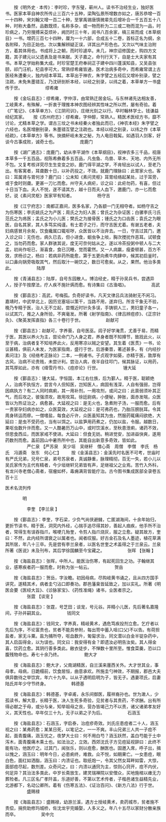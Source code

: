 <!-- { "loadSidebar": true } -->
　　按《明外史 · 本传》：李时珍，字东璧，蕲州人。读书不治经生业，独好医书。医家本草自神农所传止三百六十五种，梁陶弘景所增数亦如之，唐苏恭增一百一十四种，宋刘翰又增一百二十种，至掌禹锡唐慎微辈先后增补合一千五百五十八种，时称大备然，品数既烦，名称多杂，或一物而析为二三或二物而混为一品，时珍病之，乃穷搜搏采芟烦补，阙历时三十年，阅书八百余家，槁三易而成《本草纲目》一书。增药三百七十四种，厘为一十六部，合成五十二卷，首标正名为纲，余各附释，为目正始也。次以集解辨疑正误，详其出产形色也。又次以气味主治附方，着其体用也。书成将上之朝，而时珍遽卒。未几，神宗诏修国史，购四方文籍，其子建元以父遗表及是书来献。天子嘉之，命刊行天下，自是士大夫家有其书。本草之学始称集大成。时珍官楚王府奉祠正子建中四川蓬溪知县，又吴县张颐，祁门汪机，杞县李可大，常熟缪希雍皆通，医术治病多奇中，而希雍常谓上古医经朱遭秦火，独内经本草耳。本草出于神农，朱字譬之五经后又增补别录，譬之注疏，未免朱墨错互，乃沈研剖析本经，以经之别录，以纬之着，本草单方一书盛传于世。
　　　　　缪希雍

　　按《金坛县志》：缪希雍，字仲淳，由常熟迁居金坛。与东林诸先达相友善，工岐黄术，有殊解，一折衷于理推本神农图经辨其性味之所以然，屡有奇验。着《广笔记》、《本草单方》、《江阴司训》，庄继光刻之以行。卒时翰林学士。钱谦益经纪其家。　　按《苏州府志》：缪希雍，字仲醇，常熟人。精医术医经方书，靡不讨论，尤精本草之学。谓古三坟之书未经秦火者独此而已，《神农本经》朱字譬之六经也，名医增删别录，朱墨错互譬之注疏也。本经以经之别录，以纬之作《本草经疏》，《本草单方》等书。抉摘轩岐未发之秘，为人电目戟髯。如遇羽人剑客，好谈今古事成败，诚奇士也。
　　　　　庞鹿门

　　按《湖广通志》：庞鹿门，幼从李平湖作《本草纲目》，视神农多三千品，视唐本草多一千五百品，视陈希彝着多五百品，凡虫鱼、鸟兽、草木、天地、内外无所不包。又复考核详究尽生生变变之妙。鹿门得平湖之学，不肯轻出以试人，至老乃出。有客寓者，耳聋数十日，以补药投之，不效。就鹿门理脉曰：此胃家火也。客曰：耳属肾与胃何涉？鹿门曰：公未知《素问灵枢》耳胃经络起某处，过于耳旁，或于食时则聋。更甚一刀匕而愈。州守夫人病疟，诊之曰：此疟勿药，有喜，但过十日当下血。夫人不悦，遂不请其方，越十日而夫人血下，邀鹿门，亦一匕而愈好。说《素问灵枢》医家罕有知者。
　　　　　杨守吉

　　按《江宁府志》：南都正嘉间，医多名家，乃各颛一门无相夺者。如杨守吉之为伤寒医；李氏姚氏之为产医；周氏之为妇人医；曾氏之为杂证医；白骡李氏刁氏范氏之为疡医；孟氏之为小儿医；樊氏之为接骨医；锺氏之为口齿医；袁氏之为眼医，自名其家，其人多笃实纯谨。有士君子之行，而守吉医尤着。有谢五老者，夫妇病感冒月余矣，饮食纔属口辄呕哕，众医皆以不治弃去。一日，守吉过其门，邀入诊之曰：无伤也，病久已去，但小进食，蛔虫争上啖，胸次搅扰作恶耳。试顿食之，当勿药而愈。家人群骇其说，度无可奈何姑从之。遂以冷茶投粥中顿人与二大盂，初尚作呕已，渐喜食，食已沉睡，觉而霍然。又一人病羸，瘦委顿甚，百方不效，求杨诊之，杨曰：若病非药所能愈，第于五更向煮牛肉肆中，候其初启釜时，以口鼻向锅旁吸取其气，然后取汁一碗饮之，数日可愈矣。从之，果然。他治多类此。
　　　　　陆厚

　　按《青浦县志》：陆厚，自号东园散人。博洽经史，精于孙吴兵书，尝遇异人，授子午按摩法，疗人疾不施针焫而愈。有诗集曰《古渔唱》。
　　　　　高武

　　按《鄞县志》：高武，号梅孤。负奇好读书，凡天文律吕兵法骑射无不闲习。嘉靖时，中武举北上，因历览塞垣以策干，当路不用，遂弃归。所言干象无不验，晚乃专精于医，治人无不立起，尝慨近时针灸多误，手铸铜人三，男妇童子各一，以试其穴，推之人身所验，不爽毫发。所著《射学指南》、《律吕辨痘疹》、《正宗针灸》、《聚英发挥直指》各三十卷行于世。
　　　　　赵献可

　　按《鄞县志》：赵献可，字养葵，自号医巫。闾子好学淹贯，尤善于易，而精于医，其医以养火为主，尝论命门乃人身之君，养身者既不知撙节，致戕此火，以至于病，治病者复不知培养此火，反用寒凉以贼之安望。其生着《医贯》一书，论议甚精，俱前人未发，为医家指南，盛行于世。后游秦晋，著述甚多，有《内经抄素问注》及《经络考正脉论》二本，一例诸书。子贞观字如葵，亦精于医，敦厚有古风，治病不论贵贱，未尝计利。尝治人病，夜半自往叩门，候其脉证，以用药，其笃厚如此，亦有《绛雪丹书》、《痘疹论》行世。
　　　　　锺大延

　　按《鄞县志》：锺大延，字恒国，本江右仕族，后为鄞人。精于医，聪颖绝人，治病不执恒方，尝言今人但知医，岂知医人，病固有浅深，人自有强弱，岂得因病执方？有二人同时病痢，其一用补剂，一用攻剂，或问之曰：此禀弱须补其正气，而后攻之，彼强须攻，故用攻耳。徐廷尉病，小便秘，肿胀，面赤发喘，众医皆以为热证治之，病愈甚。大延视之曰：是无火也，急煮附子汤，一服而愈。后有一贵家孕妇病亦如之，众医莫效，大延视之曰：是可弗药也，乃胎压膀胱耳。令其周身转运而瘳。一僧嗜盐，每食必斤许，众医虽知其为虫，然服药辄痛闷欲绝，大延曰：是虫不受药也，当有以饵之。以盐笋用药煮之，仍加以盐，令服。越数日，果呕虫数升许而愈。又一人酷暑历万山中，或时饮溪水，至秋患泄痢，诸药不效，但思食西瓜，而医家戒不使进。大延曰：但食无妨。稍进觉安，加进益快爽，遂用药数剂而愈。盖前因山中暑热所中也，其能自出新意多奇效，皆如此。
　　　　　严仁泉 【严苏泉　吴少垣　吴继轩　僧心斋　周僧　李僧　李氏　杨氏　冯遁斋　张东　何心仁】
　　按《金溪县志》：金溪先时名医不可考，世庙时有严氏兄弟，兄号仁泉，弟号苏泉者，真诚静重，脉理精彻，百无一失，若小儿以吴氏家传为主代有精者，今少垣继轩兄弟皆有声，足继祖父之业焉。苦竹入外科，有龙兴寺老僧心斋者，宿瘤如杯，毒痈满背皆能疗治。古今图书集成医部全录卷五百十三

医术名流列传

　　　　明

　　　　　李奎 【李兰泉 】

　　按《鄞县志》：李奎，字石梁，少负气尚侠避雠，亡匿湖海间，十余年始归，更折节读书，精于医，洞究内外经，心揣手追尽得其妙，善起人痼疾，他手所不治者，常得生有误吞指爪，喉哽几殆奎，令剪人指爪烧灰，服之立愈。疑其故方，奎曰：不然，此内经所谓衰之以属者也。闻者叹服。好古金石及名人墨迹，植花草满其所居，年八十三卒。先是尝有李兰泉者，以医名世奎之术盖得之于兰泉云。兰泉所著《医说》未及刊布，其后学徐国麟至今宝藏之。
　　　　　张晖 【张翰 】

　　按《海盐县志》：张晖，中所人。能医治伤寒，有起死回生之功。子翰继其业，感寒疾者药一服而愈，时称为张一帖云。
　　　　　贺岳

　　按《海盐县志》：贺岳，字汝瞻。初因母病，尽购岐黄书诵之，且从四方国手讲究，遂精其术，病者圭勺沾口即奏功。郡邑藩臬皆延致之，加以实礼。所著《明医会要《医经大旨》、《诊脉家宝》、《药性准绳》诸书，业医者宗之。
　　　　　张霆  【谈宠 】

　　按《海盐县志》：张霆，号芝田；谈宠，号元谷。并精小儿医，先后著名嘉隆间，子孙并嗣其业。
　　　　　钱同文

　　按《海盐县志》：钱同文，字养真，精岐黄术，遇危笃疾投剂立愈。乞疗者以先后为序，不论富贵也，贫者不能具参附，每出笥中蓄入咀(口父)不以告。有荷担盐者，家无斗粟。盐为捕所夺，呕血数升，匍匐求治，同文潜以白金半锭杂药中，其人启函得金，以为误也。同文曰：我安得有金？即遗汝必明告汝矣。其人得金喜，饮药立愈。其阴行善多类此。敝衣徒步，不惮数十里所至。惟食菜羹，恐以口腹残物命也。寿七十余乃终。
　　　　　鲍大才

　　按《海盐县志》：鲍大才，父南湖精医，自兰溪来廛西关外。大才世其业，事母孝。母病，日跪榻前，饮食居恒，曲意承欢。所施圭勺神效，不期报，郡邑大夫俱异数待之举饮宾，年六十九卒。以从子遇明启明为子，皆无子。遇妻项氏，启妻陆氏并年少守节终身。
　　　　　韩德基

　　按《海盐县志》：韩德基，字卓甫，永乐间御医，履祥裔孙也。世为澉人，少孤读书，解大意，长精于医，决人生死多奇验，见贫者与其贵药，不求酬。出有所得必献之于母，或分与亲，知举祖母之丧，营办皆竭己力不以责，诸父诸弟孝友好义，其天性也。卒年仅三十九，无子以弟之子为后。
　　　　　石涵玉

　　按《海盐县志》：石涵玉，字启泰，治痘疹奇效。刘氏庄患痘者二十人，涵玉视之曰：某弗药愈；某某日死，以笔记之，一一不爽。丰山兄弟三人共一子痘不起，面青腹痛，涵玉忧之，夜梦大士曰：何不用白芍？涵玉跃然，盖白芍能于土中泻木，面青腹痛木乘土也。如法治之，立效。西郊沈氏子方见痘延视辞曰：此终不能有功，他医疗之。过其门，闻张乐，则以痘愈，酬医也。固邀入席，呼子出，揖以愧之，涵玉曰：明年今日，必患痢终，难救。众不悦，如期果亡。一女患痘，眼白色，面红如洒脂，涵玉曰：内溃证也。取纸炮一，令其父然女耳畔如雷，大惊，面部痘尽起，数剂差。众奇问之，曰：内溃以通窍为主，惊则心窍开，痘不内伏，何足异？其治法多类此，中岁长斋放生，建灵瑞禅院以安僧众，买地施棺以瘗无力葬殓者。凡三区名广孝阡盖，乐道好善，不第以艺术传者，子楷邑诸生益精先业，北游都下，名动公卿所。着有《伤寒五法》、《证治百问》、《新方八法》行于世。
　　　　　盛赐禄

　　按《海盐县志》：盛赐禄，幼游兰溪，遇方士授岐黄术，卖药城市，贫者施不责偿，捐赀助修玙城桥，佐沈龙宇完婚娶，人多义之。年八十五尽以家财分散亲族而卒。
　　　　　吴中允

